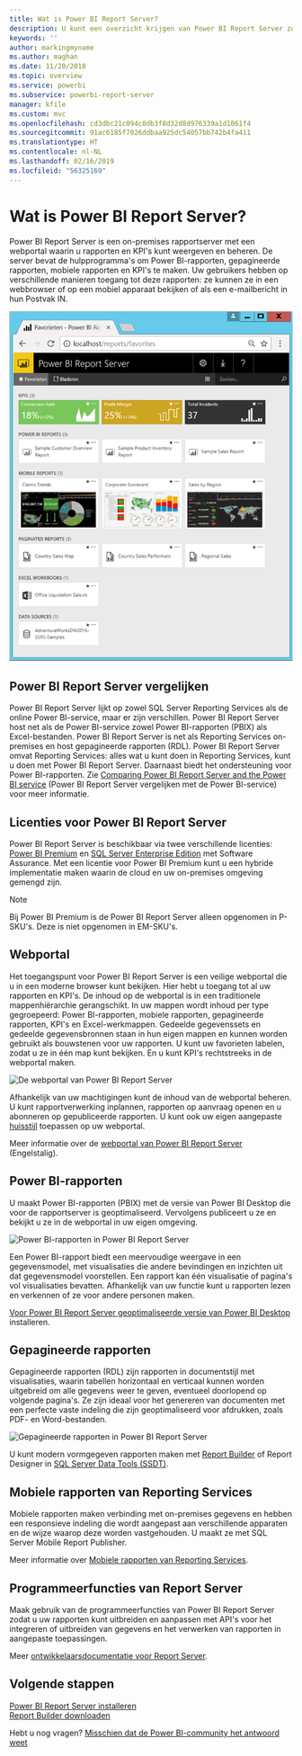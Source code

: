 ```yaml
---
title: Wat is Power BI Report Server?
description: U kunt een overzicht krijgen van Power BI Report Server zodat u begrijpt hoe het is aangepast voor SQL Server Reporting Services (SSRS) en de rest van Power BI.
keywords: ''
author: markingmyname
ms.author: maghan
ms.date: 11/20/2018
ms.topic: overview
ms.service: powerbi
ms.subservice: powerbi-report-server
manager: kfile
ms.custom: mvc
ms.openlocfilehash: cd3dbc21c094c0db3f8d32d8d976339a1d1061f4
ms.sourcegitcommit: 91ac6185f7026ddbaa925dc54057bb742b4fa411
ms.translationtype: HT
ms.contentlocale: nl-NL
ms.lasthandoff: 02/16/2019
ms.locfileid: "56325169"
---
```

# <a name="what-is-power-bi-report-server"></a>Wat is Power BI Report Server?

Power BI Report Server is een on-premises rapportserver met een webportal waarin u rapporten en KPI's kunt weergeven en beheren. De server bevat de hulpprogramma's om Power BI-rapporten, gepagineerde rapporten, mobiele rapporten en KPI's te maken. Uw gebruikers hebben op verschillende manieren toegang tot deze rapporten: ze kunnen ze in een webbrowser of op een mobiel apparaat bekijken of als een e-mailbericht in hun Postvak IN.

![De webportal van Power BI Report Server](media/get-started/power-bi-report-server-overview.png)

## <a name="comparing-power-bi-report-server"></a>Power BI Report Server vergelijken 
Power BI Report Server lijkt op zowel SQL Server Reporting Services als de online Power BI-service, maar er zijn verschillen. Power BI Report Server host net als de Power BI-service zowel Power BI-rapporten (PBIX) als Excel-bestanden. Power BI Report Server is net als Reporting Services on-premises en host gepagineerde rapporten (RDL). Power BI Report Server omvat Reporting Services: alles wat u kunt doen in Reporting Services, kunt u doen met Power BI Report Server. Daarnaast biedt het ondersteuning voor Power BI-rapporten. Zie [Comparing Power BI Report Server and the Power BI service](compare-report-server-service.md) (Power BI Report Server vergelijken met de Power BI-service) voor meer informatie.

## <a name="licensing-power-bi-report-server"></a>Licenties voor Power BI Report Server
Power BI Report Server is beschikbaar via twee verschillende licenties: [Power BI Premium](../service-premium.md) en [SQL Server Enterprise Edition](https://www.microsoft.com/sql-server/sql-server-2017-editions) met Software Assurance. Met een licentie voor Power BI Premium kunt u een hybride implementatie maken waarin de cloud en uw on-premises omgeving gemengd zijn.  

> [!NOTE]
> Bij Power BI Premium is de Power BI Report Server alleen opgenomen in P-SKU's. Deze is niet opgenomen in EM-SKU's.

## <a name="web-portal"></a>Webportal
Het toegangspunt voor Power BI Report Server is een veilige webportal die u in een moderne browser kunt bekijken. Hier hebt u toegang tot al uw rapporten en KPI's. De inhoud op de webportal is in een traditionele mappenhiërarchie gerangschikt. In uw mappen wordt inhoud per type gegroepeerd: Power BI-rapporten, mobiele rapporten, gepagineerde rapporten, KPI's en Excel-werkmappen. Gedeelde gegevenssets en gedeelde gegevensbronnen staan in hun eigen mappen en kunnen worden gebruikt als bouwstenen voor uw rapporten. U kunt uw favorieten labelen, zodat u ze in één map kunt bekijken. En u kunt KPI's rechtstreeks in de webportal maken. 

![De webportal van Power BI Report Server](media/get-started/web-portal.png)

Afhankelijk van uw machtigingen kunt de inhoud van de webportal beheren. U kunt rapportverwerking inplannen, rapporten op aanvraag openen en u abonneren op gepubliceerde rapporten. U kunt ook uw eigen aangepaste [huisstijl](https://docs.microsoft.com/sql/reporting-services/branding-the-web-portal) toepassen op uw webportal. 

Meer informatie over de [webportal van Power BI Report Server](https://docs.microsoft.com/sql/reporting-services/web-portal-ssrs-native-mode) (Engelstalig).

## <a name="power-bi-reports"></a>Power BI-rapporten
U maakt Power BI-rapporten (PBIX) met de versie van Power BI Desktop die voor de rapportserver is geoptimaliseerd. Vervolgens publiceert u ze en bekijkt u ze in de webportal in uw eigen omgeving.

![Power BI-rapporten in Power BI Report Server](media/get-started/powerbi-reports.png)

Een Power BI-rapport biedt een meervoudige weergave in een gegevensmodel, met visualisaties die andere bevindingen en inzichten uit dat gegevensmodel voorstellen.  Een rapport kan één visualisatie of pagina's vol visualisaties bevatten. Afhankelijk van uw functie kunt u rapporten lezen en verkennen of ze voor andere personen maken.

[Voor Power BI Report Server geoptimaliseerde versie van Power BI Desktop](quickstart-create-powerbi-report.md) installeren.

## <a name="paginated-reports"></a>Gepagineerde rapporten
Gepagineerde rapporten (RDL) zijn rapporten in documentstijl met visualisaties, waarin tabellen horizontaal en verticaal kunnen worden uitgebreid om alle gegevens weer te geven, eventueel doorlopend op volgende pagina's. Ze zijn ideaal voor het genereren van documenten met een perfecte vaste indeling die zijn geoptimaliseerd voor afdrukken, zoals PDF- en Word-bestanden. 

![Gepagineerde rapporten in Power BI Report Server](media/get-started/paginated-reports.png)

U kunt modern vormgegeven rapporten maken met [Report Builder](https://docs.microsoft.com/sql/reporting-services/report-builder/report-builder-in-sql-server-2016) of Report Designer in [SQL Server Data Tools (SSDT)](https://docs.microsoft.com/sql/reporting-services/tools/reporting-services-in-sql-server-data-tools-ssdt). 

## <a name="reporting-services-mobile-reports"></a>Mobiele rapporten van Reporting Services
Mobiele rapporten maken verbinding met on-premises gegevens en hebben een responsieve indeling die wordt aangepast aan verschillende apparaten en de wijze waarop deze worden vastgehouden. U maakt ze met SQL Server Mobile Report Publisher.

Meer informatie over [Mobiele rapporten van Reporting Services](https://docs.microsoft.com/sql/reporting-services/mobile-reports/create-mobile-reports-with-sql-server-mobile-report-publisher). 

## <a name="report-server-programming-features"></a>Programmeerfuncties van Report Server
Maak gebruik van de programmeerfuncties van Power BI Report Server zodat u uw rapporten kunt uitbreiden en aanpassen met API's voor het integreren of uitbreiden van gegevens en het verwerken van rapporten in aangepaste toepassingen.

Meer [ontwikkelaarsdocumentatie voor Report Server](https://docs.microsoft.com/sql/reporting-services/reporting-services-developer-documentation).

## <a name="next-steps"></a>Volgende stappen
[Power BI Report Server installeren](install-report-server.md)  
[Report Builder downloaden](https://www.microsoft.com/download/details.aspx?id=53613)  

Hebt u nog vragen? [Misschien dat de Power BI-community het antwoord weet](https://community.powerbi.com/)


